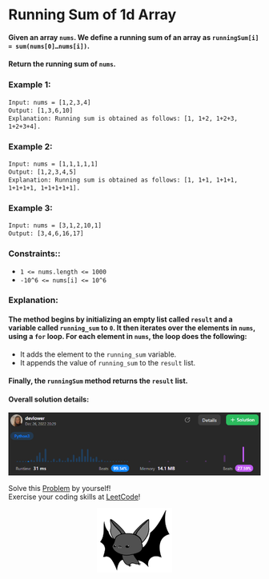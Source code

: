# Running Sum of 1d Array

#### Given an array `nums`. We define a running sum of an array as `runningSum[i] = sum(nums[0]…nums[i])`.

#### Return the running sum of `nums`.

### Example 1:
```
Input: nums = [1,2,3,4]
Output: [1,3,6,10]
Explanation: Running sum is obtained as follows: [1, 1+2, 1+2+3, 1+2+3+4].
```

### Example 2:
```
Input: nums = [1,1,1,1,1]
Output: [1,2,3,4,5]
Explanation: Running sum is obtained as follows: [1, 1+1, 1+1+1, 1+1+1+1, 1+1+1+1+1].
```

### Example 3:
```
Input: nums = [3,1,2,10,1]
Output: [3,4,6,16,17]
```

### Constraints:: 

- `1 <= nums.length <= 1000`
- `-10^6 <= nums[i] <= 10^6`

### Explanation:
#### The method begins by initializing an empty list called `result` and a variable called `running_sum` to `0`. It then iterates over the elements in `nums`, using a `for` loop. For each element in `nums`, the loop does the following:

- It adds the element to the `running_sum` variable.
- It appends the value of `running_sum` to the `result` list.

#### Finally, the `runningSum` method returns the `result` list.

#### Overall solution details:

<p align="center">
  <img src="src/solutionDetails.png" alt="Solution Details" width="650">
</p>

Solve this [Problem](https://leetcode.com/problems/running-sum-of-1d-array/) by yourself!<br>
Exercise your coding skills at [LeetCode](https://leetcode.com)!

<p align="center">
  <img src="src/bat.png" alt="devlower logo" width="150">
</p>
